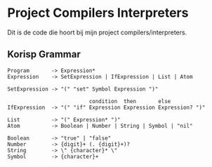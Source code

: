 # Project Compilers Interpreters

Dit is de code die hoort bij mijn project compilers/interpreters.

## Korisp Grammar

```bnf
Program       -> Expression*
Expression    -> SetExpression | IfExpression | List | Atom

SetExpression -> "(" "set" Symbol Expression ")"

                          condition  then       else
IfExpression  -> "(" "if" Expression Expression Expression? ")"

List          -> "(" Expression* ")"
Atom          -> Boolean | Number | String | Symbol | "nil"

Boolean       -> "true" | "false"
Number        -> {digit}+ (. {digit}+)?
String        -> \" {character}* \"
Symbol        -> {character}+
```
